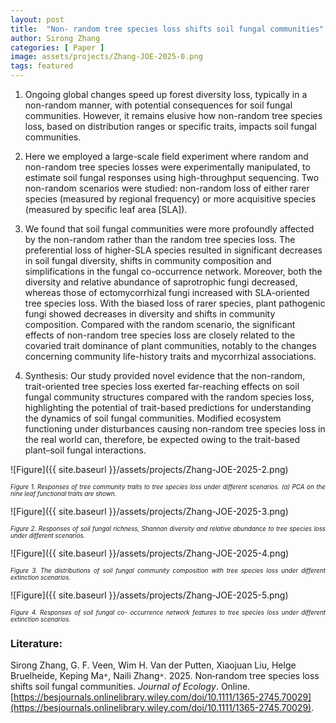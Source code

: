 ```yaml
---
layout: post
title:  "Non- random tree species loss shifts soil fungal communities"
author: Sirong Zhang
categories: [ Paper ]
image: assets/projects/Zhang-JOE-2025-0.png
tags: featured
---
```

1. Ongoing global changes speed up forest diversity loss, typically in a non-random manner, with potential consequences for soil fungal communities. However, it remains elusive how non-random tree species loss, based on distribution ranges or specific traits, impacts soil fungal communities.

2. Here we employed a large-scale field experiment where random and non-random tree species losses were experimentally manipulated, to estimate soil fungal responses using high-throughput sequencing. Two non-random scenarios were studied: non-random loss of either rarer species (measured by regional frequency) or more acquisitive species (measured by specific leaf area [SLA]).

3. We found that soil fungal communities were more profoundly affected by the non-random rather than the random tree species loss. The preferential loss of higher-SLA species resulted in significant decreases in soil fungal diversity, shifts in community composition and simplifications in the fungal co-occurrence network. Moreover, both the diversity and relative abundance of saprotrophic fungi decreased, whereas those of ectomycorrhizal fungi increased with SLA-oriented tree species loss. With the biased loss of rarer species, plant pathogenic fungi showed decreases in diversity and shifts in community composition. Compared with the random scenario, the significant effects of non-random tree species loss are closely related to the covaried trait dominance of plant communities, notably to the changes concerning community life-history traits and mycorrhizal associations.

4. Synthesis: Our study provided novel evidence that the non-random, trait-oriented tree species loss exerted far-reaching effects on soil fungal community structures compared with the random species loss, highlighting the potential of trait-based predictions for understanding the dynamics of soil fungal communities. Modified ecosystem functioning under disturbances causing non-random tree species loss in the real world can, therefore, be expected owing to the trait-based plant–soil fungal interactions.



![Figure]({{ site.baseurl }}/assets/projects/Zhang-JOE-2025-2.png)
<p style='text-align: justify;' ><span style="font-style: italic; font-size:70%">Figure 1. Responses of tree community traits to tree species loss under different scenarios. (a) PCA on the nine leaf functional traits are shown.
</span></p>



![Figure]({{ site.baseurl }}/assets/projects/Zhang-JOE-2025-3.png)
<p style='text-align: justify;' ><span style="font-style: italic; font-size:70%">Figure 2. Responses of soil fungal richness, Shannon diversity and relative abundance to tree species loss under different scenarios. 
</span></p>



![Figure]({{ site.baseurl }}/assets/projects/Zhang-JOE-2025-4.png)
<p style='text-align: justify;' ><span style="font-style: italic; font-size:70%">Figure 3. The distributions of soil fungal community composition with tree species loss under different extinction scenarios.
</span></p>



![Figure]({{ site.baseurl }}/assets/projects/Zhang-JOE-2025-5.png)
<p style='text-align: justify;' ><span style="font-style: italic; font-size:70%">Figure 4. Responses of soil fungal co- occurrence network features to tree species loss under different extinction scenarios.
</span></p>


### Literature:
Sirong Zhang, G. F. Veen, Wim H. Van der Putten, Xiaojuan Liu, Helge Bruelheide, Keping Ma<code>&ast;</code>, Naili Zhang<code>&ast;</code>. 2025. Non‐random tree species loss shifts soil fungal communities. *Journal of Ecology*. Online. [https://besjournals.onlinelibrary.wiley.com/doi/10.1111/1365-2745.70029](https://besjournals.onlinelibrary.wiley.com/doi/10.1111/1365-2745.70029).
